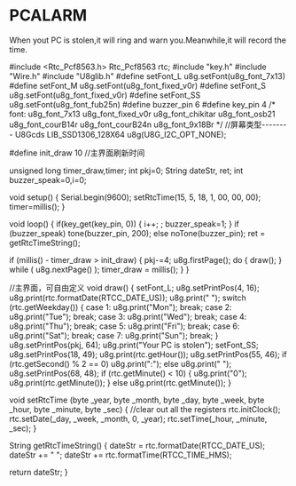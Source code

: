 # PCALARM
When yout PC is stolen,it will ring and warn you.Meanwhile,it will record the time.


#include <Rtc_Pcf8563.h>
Rtc_Pcf8563 rtc;
#include "key.h"
#include "Wire.h"
#include "U8glib.h"
#define setFont_L u8g.setFont(u8g_font_7x13)
#define setFont_M u8g.setFont(u8g_font_fixed_v0r)
#define setFont_S u8g.setFont(u8g_font_fixed_v0r)
#define setFont_SS u8g.setFont(u8g_font_fub25n)
#define buzzer_pin 6
#define key_pin 4
/*
font:
 u8g_font_7x13
 u8g_font_fixed_v0r
 u8g_font_chikitar
 u8g_font_osb21
 u8g_font_courB14r
 u8g_font_courB24n
 u8g_font_9x18Br
 */
//屏幕类型--------
U8Gcds  LIB_SSD1306_128X64 u8g(U8G_I2C_OPT_NONE);

#define init_draw 10  //主界面刷新时间

unsigned long timer_draw,timer;
int pkj=0;
String dateStr, ret;
int buzzer_speak=0,i=0;

void setup() {
  Serial.begin(9600);
  setRtcTime(15, 5, 18, 1, 00, 00, 00);
  timer=millis();
}

void loop() {
     if(key_get(key_pin, 0))
  { i++;                              ;
    buzzer_speak=1;
  }
   if (buzzer_speak)
     tone(buzzer_pin, 200);
   else
    noTone(buzzer_pin);
  ret = getRtcTimeString();

  if (millis() - timer_draw > init_draw)
  {
    pkj-=4;
    u8g.firstPage();
    do {
      draw();
    }
    while ( u8g.nextPage() );
    timer_draw = millis();
  }
}

//主界面，可自由定义
void draw()
{
  setFont_L;
  u8g.setPrintPos(4, 16);
  u8g.print(rtc.formatDate(RTCC_DATE_US));
  u8g.print("    ");
  switch (rtc.getWeekday()) {
    case 1:
      u8g.print("Mon");
      break;
    case 2:
      u8g.print("Tue");
      break;
    case 3:
      u8g.print("Wed");
      break;
    case 4:
      u8g.print("Thu");
      break;
    case 5:
      u8g.print("Fri");
      break;
    case 6:
      u8g.print("Sat");
      break;
    case 7:
      u8g.print("Sun");
      break;
  }
  u8g.setPrintPos(pkj, 64); 
  u8g.print("Your PC is stolen");
  setFont_SS;
  u8g.setPrintPos(18, 49);
  u8g.print(rtc.getHour());
  u8g.setPrintPos(55, 46);
  if (rtc.getSecond() % 2 == 0)
    u8g.print(":");
  else
    u8g.print(" ");
  u8g.setPrintPos(68, 48);
  if (rtc.getMinute() < 10)
  {
    u8g.print("0");
    u8g.print(rtc.getMinute());
  }
  else
    u8g.print(rtc.getMinute());
}

void setRtcTime (byte _year, byte _month, byte _day, byte _week, byte _hour, byte _minute, byte _sec)
{
  //clear out all the registers
  rtc.initClock();
  rtc.setDate(_day, _week, _month, 0, _year);
  rtc.setTime(_hour, _minute, _sec);
}

String getRtcTimeString() {
  dateStr = rtc.formatDate(RTCC_DATE_US);
  dateStr += " ";
  dateStr += rtc.formatTime(RTCC_TIME_HMS);

  return dateStr;
}
